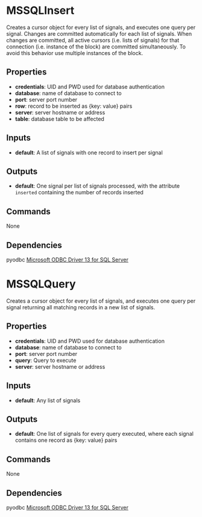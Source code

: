 MSSQLInsert
===========
Creates a cursor object for every list of signals, and executes one query per signal. Changes are committed automatically for each list of signals. When changes are committed, all active cursors (i.e. lists of signals) for that connection (i.e. instance of the block) are committed simultaneously. To avoid this behavior use multiple instances of the block.

Properties
----------
- **credentials**: UID and PWD used for database authentication
- **database**: name of database to connect to
- **port**: server port number
- **row**: record to be inserted as {key: value} pairs
- **server**: server hostname or address
- **table**: database table to be affected

Inputs
------
- **default**: A list of signals with one record to insert per signal

Outputs
-------
- **default**: One signal per list of signals processed, with the attribute `inserted` containing the number of records inserted

Commands
--------
None

Dependencies
------------
pyodbc
[Microsoft ODBC Driver 13 for SQL Server](https://www.microsoft.com/en-us/download/details.aspx?id=50420)

MSSQLQuery
==========
Creates a cursor object for every list of signals, and executes one query per signal returning all matching records in a new list of signals.

Properties
----------
- **credentials**: UID and PWD used for database authentication
- **database**: name of database to connect to
- **port**: server port number
- **query**: Query to execute
- **server**: server hostname or address

Inputs
------
- **default**: Any list of signals

Outputs
-------
- **default**: One list of signals for every query executed, where each signal contains one record as {key: value} pairs

Commands
--------
None

Dependencies
------------
pyodbc
[Microsoft ODBC Driver 13 for SQL Server](https://www.microsoft.com/en-us/download/details.aspx?id=50420)

